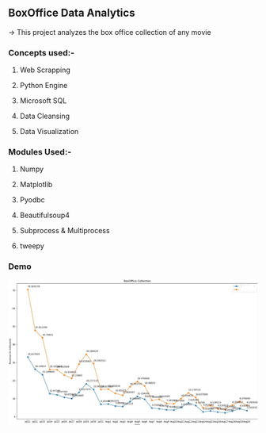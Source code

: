 
## BoxOffice Data Analytics

-> This project analyzes the box office collection of any movie


### Concepts used:-

1) Web Scrapping

2) Python Engine

3) Microsoft SQL

4) Data Cleansing

5) Data Visualization

### Modules Used:-

1) Numpy

2) Matplotlib

3) Pyodbc

4) Beautifulsoup4

5) Subprocess & Multiprocess

6) tweepy

### Demo
![alt text](https://github.com/ZeusYohaan/BoxOffice_Analytics/blob/main/Screenshot_15-4-2024_23925_twitter.com.jpeg)


